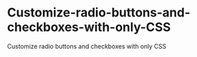 # Customize-radio-buttons-and-checkboxes-with-only-CSS
Customize radio buttons and checkboxes with only CSS
